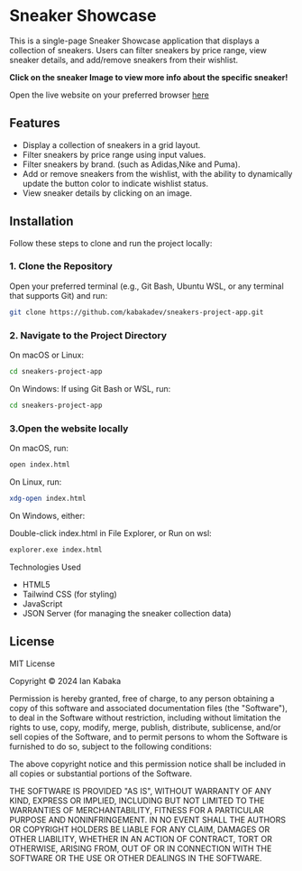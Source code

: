 # Sneaker Showcase

This is a single-page Sneaker Showcase application that displays a collection of sneakers. Users can filter sneakers by price range, view sneaker details, and add/remove sneakers from their wishlist.

**Click on the sneaker Image to view more info about the specific sneaker!**

Open the live website on your preferred browser [here](https://kabakadev.github.io/sneakers-project-app/)

## Features
- Display a collection of sneakers in a grid layout.
- Filter sneakers by price range using input values.
- Filter sneakers by brand. (such as Adidas,Nike and Puma).
- Add or remove sneakers from the wishlist, with the ability to dynamically update the button color to indicate wishlist status.
- View sneaker details by clicking on an image.


## Installation

Follow these steps to clone and run the project locally:

### 1. Clone the Repository

Open your preferred terminal (e.g., Git Bash, Ubuntu WSL, or any terminal that supports Git) and run:

```bash
git clone https://github.com/kabakadev/sneakers-project-app.git
```
### 2. Navigate to the Project Directory
On macOS or Linux:
```bash
cd sneakers-project-app
```
On Windows:
If using Git Bash or WSL, run:
```bash
cd sneakers-project-app
```

### 3.Open the website locally
On macOS, run:
```bash
open index.html
```
On Linux, run:
```bash
xdg-open index.html
```
On Windows, either:

Double-click index.html in File Explorer, or
Run on wsl:
```bash
explorer.exe index.html
```
Technologies Used
- HTML5
- Tailwind CSS (for styling)
- JavaScript
- JSON Server (for managing the sneaker collection data)

## License 
MIT License

Copyright &copy; 2024 Ian Kabaka

Permission is hereby granted, free of charge, to any person obtaining a copy of this software and associated documentation files (the "Software"), to deal in the Software without restriction, including without limitation the rights to use, copy, modify, merge, publish, distribute, sublicense, and/or sell copies of the Software, and to permit persons to whom the Software is furnished to do so, subject to the following conditions:

The above copyright notice and this permission notice shall be included in all copies or substantial portions of the Software.

THE SOFTWARE IS PROVIDED "AS IS", WITHOUT WARRANTY OF ANY KIND, EXPRESS OR IMPLIED, INCLUDING BUT NOT LIMITED TO THE WARRANTIES OF MERCHANTABILITY, FITNESS FOR A PARTICULAR PURPOSE AND NONINFRINGEMENT. IN NO EVENT SHALL THE AUTHORS OR COPYRIGHT HOLDERS BE LIABLE FOR ANY CLAIM, DAMAGES OR OTHER LIABILITY, WHETHER IN AN ACTION OF CONTRACT, TORT OR OTHERWISE, ARISING FROM, OUT OF OR IN CONNECTION WITH THE SOFTWARE OR THE USE OR OTHER DEALINGS IN THE SOFTWARE.


